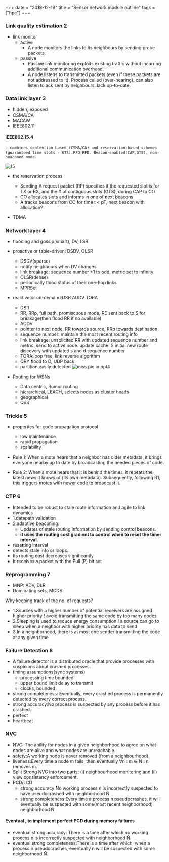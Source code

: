 +++ 
date = "2018-12-19"
title = "Sensor network module outline"
tags = ["hpc"]
+++

### Link quality estimation 2

- link monitor
  - active
    - A node monitors the links to its neighbours by sending probe packets.
  - passive
    - Passive link monitoring exploits existing traffic without incurring additional communication overhead.
    - A node listens to transmitted packets (even if these packets are not addressed to it). Process called (over-hearing). can also listen to ack sent by neighbours. lack up-to-date.


### Data link layer 3
- hidden, exposed
- CSMA/CA
- MACAW
- IEEE802.11
#### IEEE802.15.4
    - combines contention-based (CSMA/CA) and reservation-based schemes (guaranteed time slots - GTS).FFD,RFD. Beacon-enabled(CAP,GTS), non-beaconed mode.
![15](https://i.loli.net/2019/05/09/5cd33f9a6d483.png)
- the reservation process
  - Sending A request packet (RP) specifies if the requested slot is for TX or RX, and the # of contiguous slots (GTS), during CAP to CO
  - CO allocates slots and informs in one of next beacons
  - A tracks beacons from CO for time t < pT, next beacon with allocation?


- TDMA

### Network layer 4
- flooding and gossip(smart), DV, LSR
- proactive or table-driven: DSDV, OLSR
  - DSDV(sparse)
   - notify neighbours when DV changes
   - link breakage: sequence number +1 to odd, metric set to infinity
  - OLSR(dense)
   - periodically flood status of their one-hop links
   - MPRSet
- reactive or on-demand:DSR AODV TORA
  - DSR
   - RR, RRp, full path, promiscuous mode, RE sent back to S for breakage(then flood RR if no available)
  - AODV
   - pointer to next node, RR towards source, RRp towards destination.
   - sequence number: maintain the most recent routing info
   - link breakage: unsolicited RR with updated sequence number and metric, send to active node. update cache. S initial new route discovery with updated s and d sequence number
  - TORA:loop free, link reverse algorithm
   - QRY flood to D, UDP back
   - partition easily detected
![miss pic in ppt4](https://i.loli.net/2019/05/06/5ccf11a20ca11.png)

- Routing for WSNs
  - Data centric, Rumor routing
  - hierarchical, LEACH, selects nodes as cluster heads
  - geographical
  - QoS

### Trickle 5
- properties for code propagation protocol
  - low maintenance
  - rapid propagation
  - scalability

- Rule 1: When a mote hears that a neighbor has older metadata, it brings everyone nearby up to date by broadcasting the needed pieces of code.
- Rule 2: When a mote hears that it is behind the times, it repeats the latest news it knows of (its own metadata). Subsequently, following R1, this triggers motes with newer code to broadcast it.

### CTP 6
- Intended to be robust to stale route information and agile to link dynamics
- 1.datapath validation
- 2.adaptive beaconing:
  - Updates of stale routing information by sending control beacons.
  - **it uses the routing cost gradient to control when to reset the timer interval**.
- resetting interval
 - detects stale info or loops.
 - Its routing cost decreases significantly
 - It receives a packet with the Pull (P) bit set

### Reprogramming 7
- MNP: ADV, DLR
- Dominating sets, MCDS

Why keeping track of the no. of requests?
- 1.Sources with a higher number of potential receivers are assigned higher priority ! avoid transmitting the same code by too many nodes
- 2.Sleeping is used to reduce energy consumption ! a source can go to sleep when a neighbor with higher priority has data to send
- 3.In a neighborhood, there is at most one sender transmitting the code at any given time

### Failure Detection 8
- A failure detector is a distributed oracle that provide processes with suspicions about crashed processes.
- timing assumptions(sync systems)
  - processing time bounded
  - upper bound limit delay to transmit
  - clocks, bounded
- strong completeness: Eventually, every crashed process is permanently detected by every correct process.
- strong accuracy:No process is suspected by any process before it has crashed.
- perfect
- heartbeat

### NVC
- NVC: The ability for nodes in a given neighborhood to agree on what nodes are alive and what nodes are unreachable.
- safety:A working node is never removed (from a neighbourhood).
- liveness:Every time a node m fails, then eventually ∀n : m ∈ N : n removes m.
- Split Strong NVC into two parts: (i) neighbourhood monitoring and (ii) view consistency enforcement.
- PCD/LCD
  - strong accuracy:No working process n is incorrectly suspected to have pseudocrashed with neighborhood N̂.
  - strong completeness:Every time a process n pseudocrashes, it will eventually be suspected with some(most recent neighborhood) neighborhood N̂

#### Eventual , to implement perfect PCD during memory failures
- eventual strong accuracy: There is a time after which no working process n is incorrectly suspected with neighborhood N̂.
- eventual strong completeness:There is a time after which, when a process n pseudocrashes, eventually n will be suspected with some neighborhood N̂.
